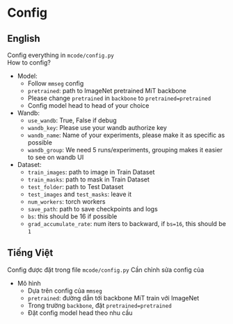# Config
## English
Config everything in `mcode/config.py`  
How to config?
+ Model:
    + Follow `mmseg` config
    + `pretrained`: path to ImageNet pretrained MiT backbone
    + Please change `pretrained` in `backbone` to `pretrained=pretrained`
    + Config model head to head of your choice
+ Wandb:
  + `use_wandb`: True, False if debug
  + `wandb_key`: Please use your wandb authorize key
  + `wandb_name`: Name of your experiments, please make it as specific as possible
  + `wandb_group`: We need 5 runs/experiments, grouping makes it easier to see on wandb UI
+ Dataset:
    + `train_images`: path to image in Train Dataset
    + `train_masks`: path to mask in Train Dataset
    + `test_folder`: path to Test Dataset
    + `test_images` and `test_masks`: leave it 
    + `num_workers`: torch workers
    + `save_path`: path to save checkpoints and logs
    + `bs`: this should be 16 if possible
    + `grad_accumulate_rate`: num iters to backward, if `bs=16`, this should be `1`

## Tiếng Việt
Config được đặt trong file `mcode/config.py`
Cần chỉnh sửa config của
+ Mô hình
    + Dựa trên config của `mmseg`
    + `pretrained`: đường dẫn tới backbone MiT train với ImageNet
    + Trong trường `backbone`, đặt `pretrained=pretrained`
    + Đặt config model head theo nhu cầu
